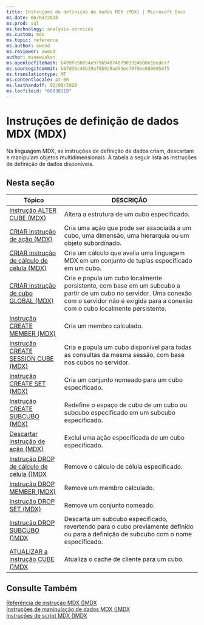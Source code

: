 ```yaml
---
title: Instruções de definição de dados MDX (MDX) | Microsoft Docs
ms.date: 06/04/2018
ms.prod: sql
ms.technology: analysis-services
ms.custom: mdx
ms.topic: reference
ms.author: owend
ms.reviewer: owend
author: minewiskan
ms.openlocfilehash: b499fe50854e979b9407487903324b80e16ede77
ms.sourcegitcommit: b87d36c46b39af8b929ad94ec707dee8800950f5
ms.translationtype: MT
ms.contentlocale: pt-BR
ms.lasthandoff: 02/08/2020
ms.locfileid: "68038118"
---
```

# <a name="mdx-data-definition-statements-mdx"></a>Instruções de definição de dados MDX (MDX)


  Na linguagem MDX, as instruções de definição de dados criam, descartam e manipulam objetos multidimensionais. A tabela a seguir lista as instruções de definição de dados disponíveis.  
  
## <a name="in-this-section"></a>Nesta seção  
  
|Tópico|DESCRIÇÃO|  
|-----------|-----------------|  
|[Instrução ALTER CUBE &#40;MDX&#41;](../mdx/mdx-data-definition-alter-cube.md)|Altera a estrutura de um cubo especificado.|  
|[CRIAR instrução de ação &#40;MDX&#41;](../mdx/mdx-data-definition-create-action.md)|Cria uma ação que pode ser associada a um cubo, uma dimensão, uma hierarquia ou um objeto subordinado.|  
|[CRIAR instrução de cálculo de célula &#40;MDX&#41;](../mdx/mdx-data-definition-create-cell-calculation.md)|Cria um cálculo que avalia uma linguagem MDX em um conjunto de tuplas especificado em um cubo.|  
|[CRIAR instrução de cubo GLOBAL &#40;MDX&#41;](../mdx/mdx-data-definition-create-global-cube.md)|Cria e popula um cubo localmente persistente, com base em um subcubo a partir de um cubo no servidor. Uma conexão com o servidor não é exigida para a conexão com o cubo localmente persistente.|  
|[Instrução CREATE MEMBER &#40;MDX&#41;](../mdx/mdx-data-definition-create-member.md)|Cria um membro calculado.|  
|[Instrução CREATE SESSION CUBE &#40;MDX&#41;](../mdx/mdx-data-definition-create-session-cube.md)|Cria e popula um cubo disponível para todas as consultas da mesma sessão, com base nos cubos no servidor.|  
|[Instrução CREATE SET &#40;MDX&#41;](../mdx/mdx-data-definition-create-set.md)|Cria um conjunto nomeado para um cubo especificado.|  
|[Instrução CREATE SUBCUBO &#40;MDX&#41;](../mdx/mdx-data-definition-create-subcube.md)|Redefine o espaço de cubo de um cubo ou subcubo especificado em um subcubo especificado.|  
|[Descartar instrução de ação &#40;MDX&#41;](../mdx/mdx-data-definition-drop-action.md)|Exclui uma ação especificada de um cubo especificado.|  
|[Instrução DROP de cálculo de célula &#40;&#41;MDX](../mdx/mdx-data-definition-drop-cell-calculation.md)|Remove o cálculo de célula especificado.|  
|[Instrução DROP MEMBER &#40;MDX&#41;](../mdx/mdx-data-definition-drop-member.md)|Remove um membro calculado.|  
|[Instrução DROP SET &#40;MDX&#41;](../mdx/mdx-data-definition-drop-set.md)|Remove um conjunto nomeado.|  
|[Instrução DROP SUBCUBO &#40;&#41;MDX](../mdx/mdx-data-definition-drop-subcube.md)|Descarta um subcubo especificado, revertendo para o cubo previamente definido ou para a definição de subcubo com o nome especificado.|  
|[ATUALIZAR a instrução CUBE &#40;&#41;MDX](../mdx/mdx-data-definition-refresh-cube.md)|Atualiza o cache de cliente para um cubo.|  
  
## <a name="see-also"></a>Consulte Também  
 [Referência de instrução MDX &#40;&#41;MDX](../mdx/mdx-statement-reference-mdx.md)   
 [Instruções de manipulação de dados MDX &#40;&#41;MDX](../mdx/mdx-data-manipulation-statements-mdx.md)   
 [Instruções de script MDX &#40;&#41;MDX](../mdx/mdx-scripting-statements-mdx.md)  
  
  
